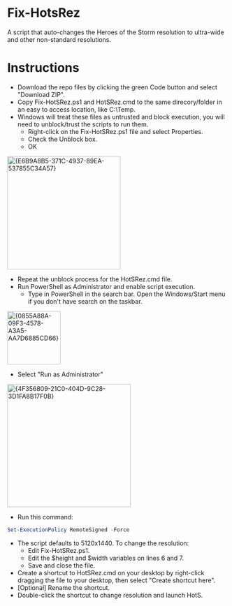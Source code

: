 # Fix-HotsRez
A script that auto-changes the Heroes of the Storm resolution to ultra-wide and other non-standard resolutions.


# Instructions

- Download the repo files by clicking the green Code button and select "Download ZIP".
- Copy Fix-HotSRez.ps1 and HotSRez.cmd to the same direcory/folder in an easy to access location, like C:\Temp.
- Windows will treat these files as untrusted and block execution, you will need to unblock/trust the scripts to run them.
  - Right-click on the Fix-HotSRez.ps1 file and select Properties.
  - Check the Unblock box.
  - OK

<img width="259" alt="{E6B9A8B5-371C-4937-89EA-537855C34A57}" src="https://github.com/user-attachments/assets/03042d0f-d4e8-4f16-aeca-6b633c74b877">

- Repeat the unblock process for the HotSRez.cmd file.
- Run PowerShell as Administrator and enable script execution.
  - Type in PowerShell in the search bar. Open the Windows/Start menu if you don't have search on the taskbar.

<img width="122" alt="{0855A88A-09F3-4578-A3A5-AA7D6885CD66}" src="https://github.com/user-attachments/assets/a93d9b11-6d71-4d4d-be2b-ef85cadf98ca">

  - Select "Run as Administrator"

<img width="282" alt="{4F356809-21C0-404D-9C28-3D1FA8B17F0B}" src="https://github.com/user-attachments/assets/a577c943-bbf6-4147-8e5b-0a4e9998530d">

  - Run this command:

```powershell
Set-ExecutionPolicy RemoteSigned -Force
```

- The script defaults to 5120x1440. To change the resolution:
  - Edit Fix-HotSRez.ps1.
  - Edit the $height and $width variables on lines 6 and 7.
  - Save and close the file.
- Create a shortcut to HotSRez.cmd on your desktop by right-click dragging the file to your desktop, then select "Create shortcut here".
- [Optional] Rename the shortcut.
- Double-click the shortcut to change resolution and launch HotS.
